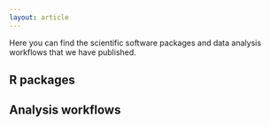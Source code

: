 ```yaml
---
layout: article
---
```


Here you can find the scientific software packages and data analysis workflows that we have published.

## R packages

## Analysis workflows